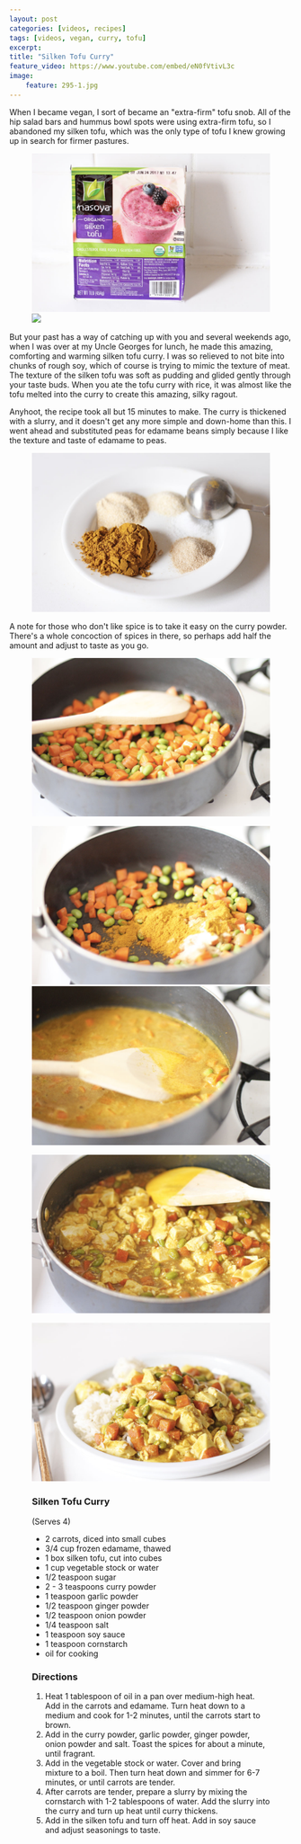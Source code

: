 ```yaml
---
layout: post
categories: [videos, recipes]
tags: [videos, vegan, curry, tofu]
excerpt: 
title: "Silken Tofu Curry"
feature_video: https://www.youtube.com/embed/eN0fVtivL3c
image:
    feature: 295-1.jpg
---
```


When I became vegan, I sort of became an "extra-firm" tofu snob. All of the hip salad bars and hummus bowl spots were using extra-firm tofu, so I abandoned my silken tofu, which was the only type of tofu I knew growing up in search for firmer pastures.

<figure class="half">
<img src="/images/295-3.jpg">
<img src="/images/292-7.jpg">
</figure>

But your past has a way of catching up with you and several weekends ago, when I was over at my Uncle Georges for lunch, he made this amazing, comforting and warming silken tofu curry.  I was so relieved to not bite into chunks of rough soy, which of course is trying to mimic the texture of meat.  The texture of the silken tofu was soft as pudding and glided gently through your taste buds.  When you ate the tofu curry with rice, it was almost like the tofu melted into the curry to create this amazing, silky ragout.

Anyhoot, the recipe took all but 15 minutes to make.  The curry is thickened with a slurry, and it doesn't get any more simple and down-home than this.  I went ahead and substituted peas for edamame beans simply because I like the texture and taste of edamame to peas.  

<figure>
    <img src="/images/295-2.jpg">
</figure> 

A note for those who don't like spice is to take it easy on the curry powder.  There's a whole concoction of spices in there, so perhaps add half the amount and adjust to taste as you go.

<figure>
    <img src="/images/295-4.jpg">
</figure> 

<figure class="half">
<img src="/images/295-5.jpg">
<img src="/images/295-6.jpg">
</figure>

<figure>
    <img src="/images/295-8.jpg">
</figure> 

<figure>
    <img src="/images/295-9.jpg">
</figure> 



<figure class="ingredients" markdown="1">

### Silken Tofu Curry

(Serves 4)

- 2 carrots, diced into small cubes
- 3/4 cup frozen edamame, thawed
- 1 box silken tofu, cut into cubes
- 1 cup vegetable stock or water
- 1/2 teaspoon sugar
- 2 - 3 teaspoons curry powder
- 1 teaspoon garlic powder
- 1/2 teaspoon ginger powder
- 1/2 teaspoon onion powder
- 1/4 teaspoon salt
- 1 teaspoon soy sauce
- 1 teaspoon cornstarch
- oil for cooking



</figure>

<figure class="directions" markdown="1">

### Directions

1. Heat 1 tablespoon of oil in a pan over medium-high heat.  Add in the carrots and edamame.  Turn heat down to a medium and cook for 1-2 minutes, until the carrots start to brown.
2. Add in the curry powder, garlic powder, ginger powder, onion powder and salt.  Toast the spices for about a minute, until fragrant.
3. Add in the vegetable stock or water.  Cover and bring mixture to a boil.  Then turn heat down and simmer for 6-7 minutes, or until carrots are tender.
4. After carrots are tender, prepare a slurry by mixing the cornstarch with 1-2 tablespoons of water.  Add the slurry into the curry and turn up heat until curry thickens.
5. Add in the silken tofu and turn off heat.  Add in soy sauce and adjust seasonings to taste.
</figure>